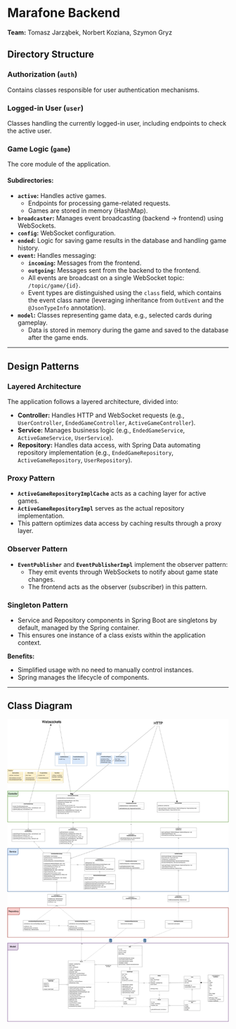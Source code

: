 # Marafone Backend

**Team:** Tomasz Jarząbek, Norbert Koziana, Szymon Gryz  

## Directory Structure  

### Authorization (`auth`)  
Contains classes responsible for user authentication mechanisms.  

### Logged-in User (`user`)  
Classes handling the currently logged-in user, including endpoints to check the active user.  

### Game Logic (`game`)  
The core module of the application.  

#### Subdirectories:  
- **`active`:** Handles active games.  
  - Endpoints for processing game-related requests.  
  - Games are stored in memory (HashMap).  
- **`broadcaster`:** Manages event broadcasting (backend → frontend) using WebSockets.  
- **`config`:** WebSocket configuration.  
- **`ended`:** Logic for saving game results in the database and handling game history.  
- **`event`:** Handles messaging:  
  - **`incoming`:** Messages from the frontend.  
  - **`outgoing`:** Messages sent from the backend to the frontend.  
  - All events are broadcast on a single WebSocket topic: `/topic/game/{id}`.  
  - Event types are distinguished using the `class` field, which contains the event class name (leveraging inheritance from `OutEvent` and the `@JsonTypeInfo` annotation).  
- **`model`:** Classes representing game data, e.g., selected cards during gameplay.  
  - Data is stored in memory during the game and saved to the database after the game ends.  

---

## Design Patterns  

### Layered Architecture  
The application follows a layered architecture, divided into:  
- **Controller:** Handles HTTP and WebSocket requests (e.g., `UserController`, `EndedGameController`, `ActiveGameController`).  
- **Service:** Manages business logic (e.g., `EndedGameService`, `ActiveGameService`, `UserService`).  
- **Repository:** Handles data access, with Spring Data automating repository implementation (e.g., `EndedGameRepository`, `ActiveGameRepository`, `UserRepository`).  

### Proxy Pattern  
- **`ActiveGameRepositoryImplCache`** acts as a caching layer for active games.  
- **`ActiveGameRepositoryImpl`** serves as the actual repository implementation.  
- This pattern optimizes data access by caching results through a proxy layer.  

### Observer Pattern  
- **`EventPublisher`** and **`EventPublisherImpl`** implement the observer pattern:  
  - They emit events through WebSockets to notify about game state changes.  
  - The frontend acts as the observer (subscriber) in this pattern.  

### Singleton Pattern  
- Service and Repository components in Spring Boot are singletons by default, managed by the Spring container.  
- This ensures one instance of a class exists within the application context.  

**Benefits:**  
- Simplified usage with no need to manually control instances.  
- Spring manages the lifecycle of components.  

---

## Class Diagram
![Class Diagram](./readme_assets/marafone18_00.jpg)
